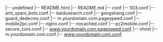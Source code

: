 |-- undefined
    |-- README.html
    |-- README.md
    |-- conf
        |-- 503.conf
        |-- anti_spam_bots.conf
        |-- baidusearch.conf
        |-- gongshang.conf
        |-- guard_dedecms.conf
        |-- m.yourdomain.com.pagespeed.conf
        |-- mobile2pc.conf
        |-- nginx.conf
        |-- nocached.conf
        |-- pc2mobile.conf
        |-- secure_cors.conf
        |-- www.yourdomain.com.pagespeed.conf
        |-- vhost
            |-- m.yourdomain.com.conf
            |-- www.yourdomain.com.conf
